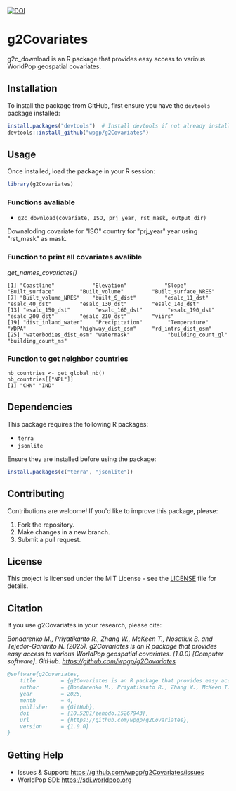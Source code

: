 [![DOI](https://zenodo.org/badge/971251461.svg)](https://doi.org/10.5281/zenodo.15267942)

# g2Covariates

g2c_download is an R package that provides easy access to various WorldPop geospatial covariates.

## Installation

To install the package from GitHub, first ensure you have the `devtools` package installed:

```r
install.packages("devtools")  # Install devtools if not already installed
devtools::install_github("wpgp/g2Covariates")
```

## Usage

Once installed, load the package in your R session:

```r
library(g2Covariates)
```

### Functions avaliable
- `g2c_download(covariate, ISO, prj_year, rst_mask, output_dir)`
  
Downaloding covariate for "ISO" country for "prj_year" year using "rst_mask" as mask.

### Function to print all covariates avalible 

 *get_names_covariates()*

 ```
 [1] "Coastline"            "Elevation"            "Slope"                "Built_surface"        "Built_volume"         "Built_surface_NRES"  
 [7] "Built_volume_NRES"    "built_S_dist"         "esalc_11_dst"         "esalc_40_dst"         "esalc_130_dst"        "esalc_140_dst"       
[13] "esalc_150_dst"        "esalc_160_dst"        "esalc_190_dst"        "esalc_200_dst"        "esalc_210_dst"        "viirs"               
[19] "dist_inland_water"    "Precipitation"        "Temperature"          "WDPA"                 "highway_dist_osm"     "rd_intrs_dist_osm"   
[25] "waterbodies_dist_osm" "watermask"            "building_count_gl"    "building_count_ms"       
```

### Function to get neighbor countries 

 ```
nb_countries <- get_global_nb()
nb_countries[["NPL"]]
[1] "CHN" "IND"
 ```

## Dependencies

This package requires the following R packages:
- `terra`
- `jsonlite`

Ensure they are installed before using the package:

```r
install.packages(c("terra", "jsonlite"))
```

## Contributing

Contributions are welcome! If you'd like to improve this package, please:
1. Fork the repository.
2. Make changes in a new branch.
3. Submit a pull request.

## License

This project is licensed under the MIT License - see the [LICENSE](LICENSE) file for details.

## Citation

If you use g2Covariates in your research, please cite:

*Bondarenko M., Priyatikanto R., Zhang W., McKeen T., Nosatiuk B. and Tejedor-Garavito N. (2025). g2Covariates is an R package that provides easy access to various WorldPop geospatial covariates. (1.0.0) [Computer software]. GitHub. https://github.com/wpgp/g2Covariates*


```bibtex
@software{g2Covariates,
	title        = {g2Covariates is an R package that provides easy access to various WorldPop geospatial covariates.},
	author       = {Bondarenko M., Priyatikanto R., Zhang W., McKeen T., Nosatiuk B. and Tejedor-Garavito N..},
	year         = 2025,
	month        = 4,
	publisher    = {GitHub},
	doi          = {10.5281/zenodo.15267943},
	url          = {https://github.com/wpgp/g2Covariates},
	version      = {1.0.0}
}
```

## Getting Help

- Issues & Support: https://github.com/wpgp/g2Covariates/issues
- WorldPop SDI: https://sdi.worldpop.org
